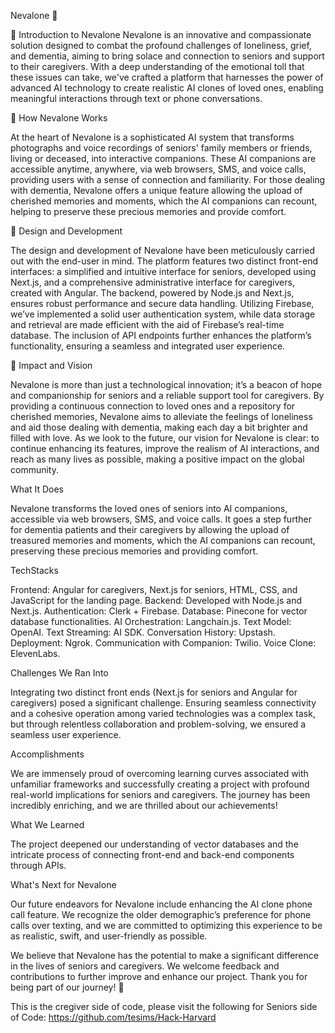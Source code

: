Nevalone 🚀

🌟 Introduction to Nevalone
Nevalone is an innovative and compassionate solution designed to combat the profound challenges of loneliness, grief, and dementia, aiming to bring solace and connection to seniors and support to their caregivers. With a deep understanding of the emotional toll that these issues can take, we've crafted a platform that harnesses the power of advanced AI technology to create realistic AI clones of loved ones, enabling meaningful interactions through text or phone conversations.

🤖 How Nevalone Works

At the heart of Nevalone is a sophisticated AI system that transforms photographs and voice recordings of seniors' family members or friends, living or deceased, into interactive companions. These AI companions are accessible anytime, anywhere, via web browsers, SMS, and voice calls, providing users with a sense of connection and familiarity. For those dealing with dementia, Nevalone offers a unique feature allowing the upload of cherished memories and moments, which the AI companions can recount, helping to preserve these precious memories and provide comfort.

🎨 Design and Development

The design and development of Nevalone have been meticulously carried out with the end-user in mind. The platform features two distinct front-end interfaces: a simplified and intuitive interface for seniors, developed using Next.js, and a comprehensive administrative interface for caregivers, created with Angular. The backend, powered by Node.js and Next.js, ensures robust performance and secure data handling. Utilizing Firebase, we’ve implemented a solid user authentication system, while data storage and retrieval are made efficient with the aid of Firebase’s real-time database. The inclusion of API endpoints further enhances the platform’s functionality, ensuring a seamless and integrated user experience.

🌱 Impact and Vision

Nevalone is more than just a technological innovation; it’s a beacon of hope and companionship for seniors and a reliable support tool for caregivers. By providing a continuous connection to loved ones and a repository for cherished memories, Nevalone aims to alleviate the feelings of loneliness and aid those dealing with dementia, making each day a bit brighter and filled with love. As we look to the future, our vision for Nevalone is clear: to continue enhancing its features, improve the realism of AI interactions, and reach as many lives as possible, making a positive impact on the global community.

What It Does

Nevalone transforms the loved ones of seniors into AI companions, accessible via web browsers, SMS, and voice calls. It goes a step further for dementia patients and their caregivers by allowing the upload of treasured memories and moments, which the AI companions can recount, preserving these precious memories and providing comfort.

TechStacks

Frontend: Angular for caregivers, Next.js for seniors, HTML, CSS, and JavaScript for the landing page.
Backend: Developed with Node.js and Next.js.
Authentication: Clerk + Firebase.
Database: Pinecone for vector database functionalities.
AI Orchestration: Langchain.js.
Text Model: OpenAI.
Text Streaming: AI SDK.
Conversation History: Upstash.
Deployment: Ngrok.
Communication with Companion: Twilio.
Voice Clone: ElevenLabs.


Challenges We Ran Into

Integrating two distinct front ends (Next.js for seniors and Angular for caregivers) posed a significant challenge. Ensuring seamless connectivity and a cohesive operation among varied technologies was a complex task, but through relentless collaboration and problem-solving, we ensured a seamless user experience.

Accomplishments

We are immensely proud of overcoming learning curves associated with unfamiliar frameworks and successfully creating a project with profound real-world implications for seniors and caregivers. The journey has been incredibly enriching, and we are thrilled about our achievements!

What We Learned

The project deepened our understanding of vector databases and the intricate process of connecting front-end and back-end components through APIs.

What's Next for Nevalone

Our future endeavors for Nevalone include enhancing the AI clone phone call feature. We recognize the older demographic’s preference for phone calls over texting, and we are committed to optimizing this experience to be as realistic, swift, and user-friendly as possible.

We believe that Nevalone has the potential to make a significant difference in the lives of seniors and caregivers. We welcome feedback and contributions to further improve and enhance our project. Thank you for being part of our journey! 🙏

This is the cregiver side of code, please visit the following for Seniors side of Code: https://github.com/tesims/Hack-Harvard
